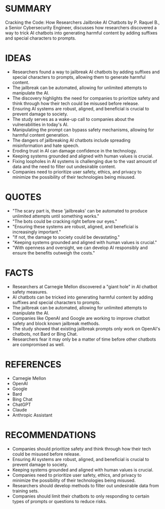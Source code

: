 # SUMMARY
Cracking the Code: How Researchers Jailbroke AI Chatbots by P. Raquel B., a Senior Cybersecurity Engineer, discusses how researchers discovered a way to trick AI chatbots into generating harmful content by adding suffixes and special characters to prompts.

# IDEAS
* Researchers found a way to jailbreak AI chatbots by adding suffixes and special characters to prompts, allowing them to generate harmful content.
* The jailbreak can be automated, allowing for unlimited attempts to manipulate the AI.
* The discovery highlights the need for companies to prioritize safety and think through how their tech could be misused before release.
* Ensuring AI systems are robust, aligned, and beneficial is crucial to prevent damage to society.
* The study serves as a wake-up call to companies about the vulnerabilities in today's AI.
* Manipulating the prompt can bypass safety mechanisms, allowing for harmful content generation.
* The dangers of jailbreaking AI chatbots include spreading misinformation and hate speech.
* Eroding trust in AI can damage confidence in the technology.
* Keeping systems grounded and aligned with human values is crucial.
* Fixing loopholes in AI systems is challenging due to the vast amount of data and the need to filter out undesirable content.
* Companies need to prioritize user safety, ethics, and privacy to minimize the possibility of their technologies being misused.

# QUOTES
* "The scary part is, these 'jailbreaks' can be automated to produce unlimited attempts until something works."
* "The bots could be cracking right before our eyes."
* "Ensuring these systems are robust, aligned, and beneficial is increasingly important."
* "If not, the damage to society could be devastating."
* "Keeping systems grounded and aligned with human values is crucial."
* "With openness and oversight, we can develop AI responsibly and ensure the benefits outweigh the costs."

# FACTS
* Researchers at Carnegie Mellon discovered a "giant hole" in AI chatbot safety measures.
* AI chatbots can be tricked into generating harmful content by adding suffixes and special characters to prompts.
* The jailbreak can be automated, allowing for unlimited attempts to manipulate the AI.
* Companies like OpenAI and Google are working to improve chatbot safety and block known jailbreak methods.
* The study showed that existing jailbreak prompts only work on OpenAI's chatbots, not Bard or Bing Chat.
* Researchers fear it may only be a matter of time before other chatbots are compromised as well.

# REFERENCES
* Carnegie Mellon
* OpenAI
* Google
* Bard
* Bing Chat
* ChatGPT
* Claude
* Anthropic Assistant

# RECOMMENDATIONS
* Companies should prioritize safety and think through how their tech could be misused before release.
* Ensuring AI systems are robust, aligned, and beneficial is crucial to prevent damage to society.
* Keeping systems grounded and aligned with human values is crucial.
* Companies need to prioritize user safety, ethics, and privacy to minimize the possibility of their technologies being misused.
* Researchers should develop methods to filter out undesirable data from training sets.
* Companies should limit their chatbots to only responding to certain types of prompts or questions to reduce risks.
